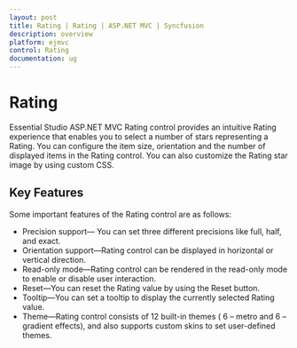 ```yaml
---
layout: post
title: Rating | Rating | ASP.NET MVC | Syncfusion
description: overview
platform: ejmvc
control: Rating
documentation: ug
---
```


# Rating

Essential Studio ASP.NET MVC Rating control provides an intuitive Rating experience that enables you to select a number of stars representing a Rating. You can configure the item size, orientation and the number of displayed items in the Rating control. You can also customize the Rating star image by using custom CSS.

## Key Features

Some important features of the Rating control are as follows:

* Precision support— You can set three different precisions like full, half, and exact.
* Orientation support—Rating control can be displayed in horizontal or vertical direction.
* Read-only mode—Rating control can be rendered in the read-only mode to enable or disable user interaction.
* Reset—You can reset the Rating value by using the Reset button.
* Tooltip—You can set a tooltip to display the currently selected Rating value.
* Theme—Rating control consists of 12 built-in themes ( 6 – metro and 6 – gradient effects), and also supports custom skins to set user-defined themes.
